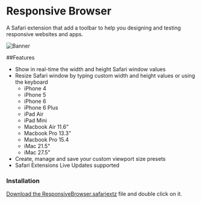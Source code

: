 # Responsive Browser
A Safari extension that add a toolbar to help you designing and testing responsive websites and apps. 

![Banner](https://dl.dropboxusercontent.com/u/6625493/responsiveBrowser/icon-64.png)

##Features
- Show in real-time the width and height Safari window values
- Resize Safari window by typing custom width and height values or using the keyboard
  - iPhone 4
  - iPhone 5
  - iPhone 6
  - iPhone 6 Plus
  - iPad Air
  - iPad Mini
  - Macbook Air 11.6"
  - Macbook Pro 13.3"
  - Macbook Pro 15.4
  - iMac 21.5"
  - iMac 27.5"
- Create, manage and save your custom viewport size presets
- Safari Extensions Live Updates supported 


### Installation
[Download the ResponsiveBrowser.safariextz](http://github.com/mirkosantangelo/Responsive-Browser/ResponsiveBrowser.safariextz) file and double click on it. 

